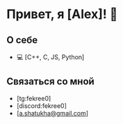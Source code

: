# Привет, я [Alex]! 👋

## О себе
- 💻 [С++, С, JS, Python]
## Связаться со мной
- [tg:fekree0]
- [discord:fekree0]
- [a.shatukha@gmail.com]

